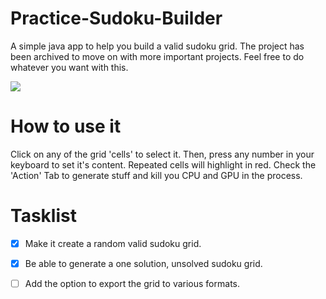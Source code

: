 # Practice-Sudoku-Builder
A simple java app to help you build a valid sudoku grid. The project has been archived to move on with more important projects. Feel free to do whatever you want with this.

<img src="https://img.shields.io/badge/Java%20Version-8-green.svg"/>

# How to use it
Click on any of the grid 'cells' to select it. Then, press any number in your keyboard to set it's content.
Repeated cells will highlight in red. 
Check the 'Action' Tab to generate stuff and kill you CPU and GPU in the process.

# Tasklist
- [x] Make it create a random valid sudoku grid.

- [x] Be able to generate a one solution, unsolved sudoku grid.

- [ ] Add the option to export the grid to various formats.
